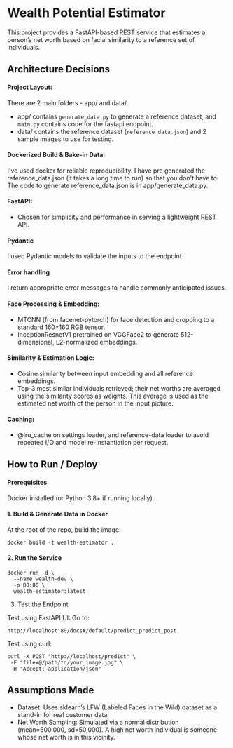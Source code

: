 # Wealth Potential Estimator

This project provides a FastAPI-based REST service that estimates a person’s net worth based on facial similarity to a reference set of individuals.

## Architecture Decisions

#### Project Layout:

There are 2 main folders - app/ and data/.

- app/ contains `generate_data.py` to generate a reference dataset, and `main.py` contains code for the fastapi endpoint.
- data/ contains the reference dataset (`reference_data.json`) and 2 sample images to use for testing.

#### Dockerized Build & Bake-in Data:

I've used docker for reliable reproducibility.
I have pre generated the reference_data.json (it takes a long time to run) so that you don't have to. The code to generate reference_data.json is in app/generate_data.py.

#### FastAPI:

- Chosen for simplicity and performance in serving a lightweight REST API.

#### Pydantic

I used Pydantic models to validate the inputs to the endpoint

#### Error handling

I return appropriate error messages to handle commonly anticipated issues.

#### Face Processing & Embedding:

- MTCNN (from facenet-pytorch) for face detection and cropping to a standard 160×160 RGB tensor.
- InceptionResnetV1 pretrained on VGGFace2 to generate 512-dimensional, L2-normalized embeddings.

#### Similarity & Estimation Logic:

- Cosine similarity between input embedding and all reference embeddings.
- Top-3 most similar individuals retrieved; their net worths are averaged using the similarity scores as weights. This average is used as the estimated net worth of the person in the input picture.

#### Caching:

- @lru_cache on settings loader, and reference-data loader to avoid repeated I/O and model re-instantiation per request.

## How to Run / Deploy

#### Prerequisites

Docker installed (or Python 3.8+ if running locally).

#### 1. Build & Generate Data in Docker

At the root of the repo, build the image:

```
docker build -t wealth-estimator .
```

#### 2. Run the Service

```
docker run -d \
  --name wealth-dev \
  -p 80:80 \
  wealth-estimator:latest
```

3. Test the Endpoint

Test using FastAPI UI:
Go to:

```
http://localhost:80/docs#/default/predict_predict_post
```

Test using curl:

```
curl -X POST "http://localhost/predict" \
 -F "file=@/path/to/your_image.jpg" \
 -H "Accept: application/json"
```

## Assumptions Made

- Dataset: Uses sklearn’s LFW (Labeled Faces in the Wild) dataset as a stand-in for real customer data.
- Net Worth Sampling: Simulated via a normal distribution (mean=500,000, sd=50,000). A high net worth individual is someone whose net worth is in this vicinity.
